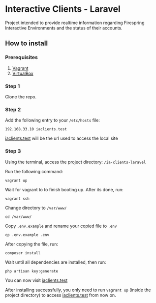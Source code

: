 # Interactive Clients - Laravel
Project intended to provide realtime information regarding Firespring Interactive Environments and the status of their accounts.

## How to install

### Prerequisites

1. [Vagrant](https://www.vagrantup.com/downloads.html)
2. [VirtualBox](https://www.virtualbox.org/wiki/Downloads)



### Step 1

Clone the repo.


### Step 2

Add the following entry to your `/etc/hosts` file:

`192.168.33.10 iaclients.test`

[iaclients.test](http://iaclients.test/) will be the url used to access the local site



### Step 3

Using the terminal, access the project directory: `/ia-clients-laravel`


Run the following command:

    vagrant up


Wait for vagrant to to finish booting up. After its done, run:

    vagrant ssh


Change directory to `/var/www/`

    cd /var/www/


Copy `.env.example` and rename your copied file to `.env`

    cp .env.example .env


After copying the file, run:

    composer install
 

Wait until all dependencies are installed, then run:

    php artisan key:generate



You can now visit [iaclients.test](http://iaclients.test/)

After installing successfully, you only need to run `vagrant up` (inside the project directory) to access [iaclients.test](http://iaclients.test/) from now on.